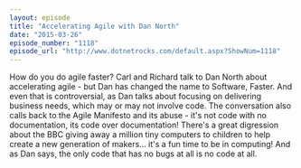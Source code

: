 ```yaml
---
layout: episode
title: "Accelerating Agile with Dan North"
date: "2015-03-26"
episode_number: "1118"
episode_url: "http://www.dotnetrocks.com/default.aspx?ShowNum=1118"
---
```


How do you do agile faster? Carl and Richard talk to Dan North about accelerating agile - but Dan has changed the name to Software, Faster. And even that is controversial, as Dan talks about focusing on delivering business needs, which may or may not involve code. The conversation also calls back to the Agile Manifesto and its abuse - it's not code with no documentation, its code over documentation! There's a great digression about the BBC giving away a million tiny computers to children to help create a new generation of makers... it's a fun time to be in computing! And as Dan says, the only code that has no bugs at all is no code at all.
